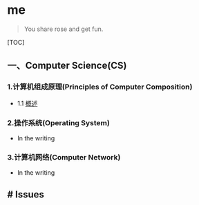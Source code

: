 # me

> You share rose and get fun.

[TOC]

## 一、Computer Science(CS)

### 1.计算机组成原理(Principles of Computer Composition)

- 1.1 [概述](https://github.com/WYang2018fly/me/blob/master/PrinciplesOfComputerComposition/1.Overview.png)



### 2.操作系统(Operating System)

- In the writing



### 3.计算机网络(Computer Network)

- In the writing



## # Issues

